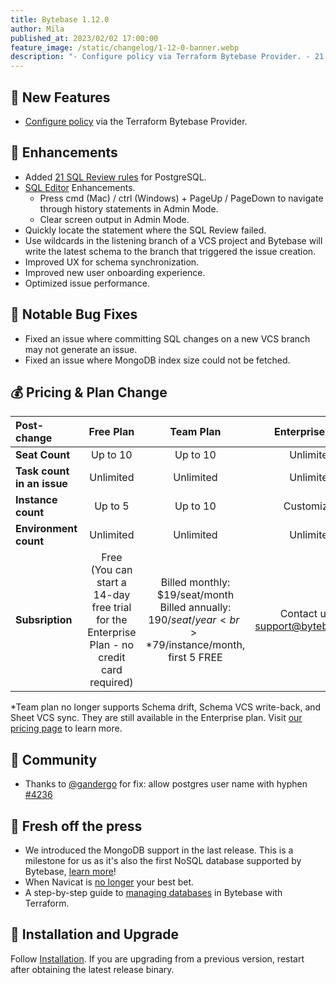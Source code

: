 ```yaml
---
title: Bytebase 1.12.0
author: Mila
published_at: 2023/02/02 17:00:00
feature_image: /static/changelog/1-12-0-banner.webp
description: "- Configure policy via Terraform Bytebase Provider. - 21 new SQL Review Rules for PostgreSQL. - Updated pricing plan."
---
```


## 🚀 New Features

- [Configure policy](https://registry.terraform.io/providers/bytebase/bytebase/latest/docs/resources/policy) via the Terraform Bytebase Provider.

## 🎄 Enhancements

- Added [21 SQL Review rules](/docs/sql-review/review-rules) for PostgreSQL.
- [SQL Editor](/docs/sql-editor/overview) Enhancements.
  - Press cmd (Mac) / ctrl (Windows) + PageUp / PageDown to navigate through history statements in Admin Mode.
  - Clear screen output in Admin Mode.
- Quickly locate the statement where the SQL Review failed.
- Use wildcards in the listening branch of a VCS project and Bytebase will write the latest schema to the branch that triggered the issue creation.
- Improved UX for schema synchronization.
- Improved new user onboarding experience.
- Optimized issue performance.

## 🐞 Notable Bug Fixes

- Fixed an issue where committing SQL changes on a new VCS branch may not generate an issue.
- Fixed an issue where MongoDB index size could not be fetched.

## 💰 Pricing & Plan Change

|                 **Post-change** | **Free Plan** | **Team Plan** | **Enterprise Plan** |
| :------------------------------ | :---: | :--------: | :--: |
| **Seat Count** | Up to 10 | Up to 10 | Unlimited |
| **Task count in an issue** | Unlimited | Unlimited | Unlimited |
| **Instance count** | Up to 5 | Up to 10 | Customized |
| **Environment count** | Unlimited | Unlimited | Unlimited |
| **Subsription** |Free<br>(You can start a 14-day free trial for the Enterprise Plan - no credit card required)|Billed monthly: $19/seat/month<br>Billed annually: $190/seat/year<br>*$79/instance/month, first 5 FREE| Contact us at support@bytebase.com |

*Team plan no longer supports Schema drift, Schema VCS write-back, and Sheet VCS sync. They are still available in the Enterprise plan.
Visit [our pricing page](/pricing) to learn more.

## 🎠 Community

- Thanks to [@gandergo](https://github.com/gandergo) for fix: allow postgres user name with hyphen [\#4236](https://github.com/bytebase/bytebase/pull/4236)

## 📰 Fresh off the press

- We introduced the MongoDB support in the last release. This is a milestone for us as it's also the first NoSQL database supported by Bytebase, [learn more](/blog/introducing-mongodb-support-in-bytebase)!
- When Navicat is [no longer](/blog/stop-using-navicat) your best bet.
- A step-by-step guide to [managing databases](/blog/manage-databases-in-bytebase-with-terraform) in Bytebase with Terraform.

## 📕 Installation and Upgrade

Follow [Installation](/docs/get-started/install/overview). If you are upgrading from a previous version, restart after obtaining the latest release binary.
